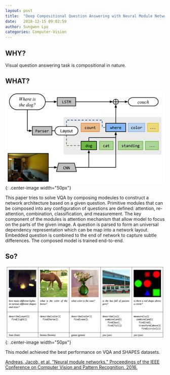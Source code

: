 ```yaml
---
layout: post
title:  "Deep Compositional Question Answering with Neural Module Networks"
date:   2018-12-15 09:02:59
author: Sungwon Lyu
categories: Computer-Vision
---
```


## WHY? 
Visual question answering task is compositional in nature. 

## WHAT?

![image](/assets/images/nmn1.png){: .center-image width="50px"}

This paper tries to solve VQA by composing modeules to construct a network architecture based on a given question. Primitive modules that can be composed into any configuration of questions are defined: attention, re-attention, combination, classification, and measurement. The key component of the modules is attention mechanism that allow model to focus on the parts of the given image. A question is parsed to form an universal dependency representation which can be map into a network layout. Embedded question is combined to the end of network to capture subtle differences. The composed model is trained end-to-end. 

## So?

![image](/assets/images/nmn2.png){: .center-image width="50px"}

This model achieved the best performance on VQA and SHAPES datasets. 

[Andreas, Jacob, et al. "Neural module networks." Proceedings of the IEEE Conference on Computer Vision and Pattern Recognition. 2016.](https://www.cv-foundation.org/openaccess/content_cvpr_2016/html/Andreas_Neural_Module_Networks_CVPR_2016_paper.html)